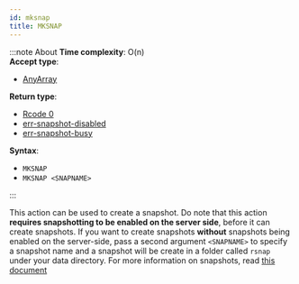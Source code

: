 ```yaml
---
id: mksnap
title: MKSNAP
---
```



:::note About
**Time complexity**: O(n)  
**Accept type**:

- [AnyArray](../protocol/data-types.md#any-array)

**Return type**:

- [Rcode 0](../protocol/response-codes.md)
- [err-snapshot-disabled](../protocol/errors.md#table-of-errors)
- [err-snapshot-busy](../protocol/errors.md#table-of-errors)

**Syntax**:

- `MKSNAP`
- `MKSNAP <SNAPNAME>`

:::

This action can be used to create a snapshot. Do note that this action **requires
snapshotting to be enabled on the server side**, before it can create snapshots.
If you want to create snapshots **without** snapshots being enabled on the server-side,
pass a second argument `<SNAPNAME>` to specify a snapshot name and a snapshot will
be create in a folder called `rsnap` under your data directory. For more
information on snapshots, read [this document](../snapshots)

